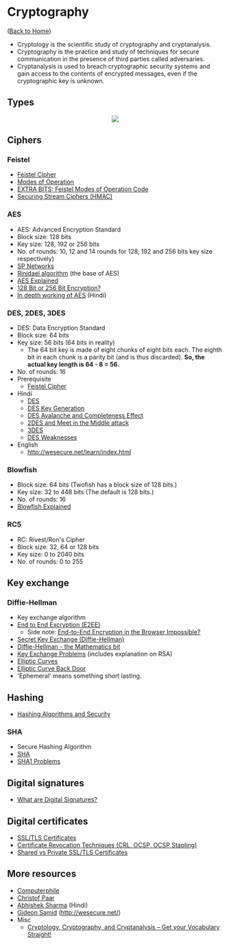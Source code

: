 # Cryptography

([Back to Home](README.md))

- Cryptology is the scientific study of cryptography and cryptanalysis.
- Cryptography is the practice and study of techniques for secure communication in the presence of third parties called adversaries.
- Cryptanalysis is used to breach cryptographic security systems and gain access to the contents of encrypted messages, even if the cryptographic key is unknown.

## Types

<p align="center">
  <img src="https://user-images.githubusercontent.com/50140864/103271702-f19c8200-49e0-11eb-9605-4d75c41f1c7c.png" />
</p>

## Ciphers

### Feistel

- [Feistel Cipher](https://www.youtube.com/watch?v=FGhj3CGxl8I)
- [Modes of Operation](https://www.youtube.com/watch?v=Rk0NIQfEXBA)
- [EXTRA BITS: Feistel Modes of Operation Code](https://www.youtube.com/watch?v=0abs6qfuLpg)
- [Securing Stream Ciphers (HMAC)](https://www.youtube.com/watch?v=wlSG3pEiQdc)

### AES

- AES: Advanced Encryption Standard
- Block size: 128 bits
- Key size: 128, 192 or 256 bits
- No. of rounds: 10, 12 and 14 rounds for 128, 192 and 256 bits key size respectively)
- [SP Networks](https://www.youtube.com/watch?v=DLjzI5dX8jc)
- [Rinjdael algorithm](https://www.youtube.com/watch?v=VYech-c5Dic) (the base of AES)
- [AES Explained](https://www.youtube.com/watch?v=O4xNJsjtN6E)
- [128 Bit or 256 Bit Encryption?](https://www.youtube.com/watch?v=pgzWxOtk1zg)
- [In depth working of AES](https://www.youtube.com/watch?v=YVT4fcW7sI8&list=PL9FuOtXibFjV77w2eyil4Xzp8eooqsPp8&index=26) (Hindi)

### DES, 2DES, 3DES

- DES: Data Encryption Standard
- Block size: 64 bits
- Key size: 56 bits (64 bits in reality)
  - The 64 bit key is made of eight chunks of eight bits each. The eighth bit in each chunk is a parity bit (and is thus discarded). **So, the actual key length is 64 - 8 = 56.**
- No. of rounds: 16
- Prerequisite
  - [Feistel Cipher](#feistel)
- Hindi
  - [DES](https://www.youtube.com/watch?v=eMHcQByhR-g&list=PL9FuOtXibFjV77w2eyil4Xzp8eooqsPp8&index=20)
  - [DES Key Generation](https://www.youtube.com/watch?v=vj7HJ56mdiw&list=PL9FuOtXibFjV77w2eyil4Xzp8eooqsPp8&index=21)
  - [DES Avalanche and Completeness Effect](https://www.youtube.com/watch?v=lg1GyrUtOrM&list=PL9FuOtXibFjV77w2eyil4Xzp8eooqsPp8&index=22)
  - [2DES and Meet in the Middle attack](https://www.youtube.com/watch?v=rGSsEdx0dcU&list=PL9FuOtXibFjV77w2eyil4Xzp8eooqsPp8&index=24)
  - [3DES](https://www.youtube.com/watch?v=_zldFlu7tCM&list=PL9FuOtXibFjV77w2eyil4Xzp8eooqsPp8&index=25)
  - [DES Weaknesses](https://www.youtube.com/watch?v=4Uo7kivJ0EQ&list=PL9FuOtXibFjV77w2eyil4Xzp8eooqsPp8&index=23)
- English
  - http://wesecure.net/learn/index.html

### Blowfish

- Block size: 64 bits (Twofish has a block size of 128 bits.)
- Key size: 32 to 448 bits (The default is 128 bits.)
- No. of rounds: 16
- [Blowfish Explained](https://www.youtube.com/watch?v=gz8AV0bPaOU)

### RC5

- RC: Rivest/Ron's Cipher
- Block size: 32, 64 or 128 bits
- Key size: 0 to 2040 bits
- No. of rounds: 0 to 255


## Key exchange

### Diffie-Hellman

- Key exchange algorithm
- [End to End Excryption (E2EE)](https://www.youtube.com/watch?v=jkV1KEJGKRA)
  - Side note: [End-to-End Encryption in the Browser Impossible?](https://www.youtube.com/watch?v=DM1tPmxGY7Y)
- [Secret Key Exchange (Diffie-Hellman)](https://www.youtube.com/watch?v=NmM9HA2MQGI)
- [Diffie-Hellman - the Mathematics bit](https://www.youtube.com/watch?v=Yjrfm_oRO0w)
- [Key Exchange Problems](https://www.youtube.com/watch?v=vsXMMT2CqqE) (includes explanation on RSA)
- [Elliptic Curves](https://www.youtube.com/watch?v=NF1pwjL9-DE)
- [Elliptic Curve Back Door](https://www.youtube.com/watch?v=nybVFJVXbww)
- 'Ephemeral' means something short lasting.

## Hashing

- [Hashing Algorithms and Security](https://www.youtube.com/watch?v=b4b8ktEV4Bg)

### SHA

- Secure Hashing Algorithm
- [SHA](https://www.youtube.com/watch?v=DMtFhACPnTY)
- [SHA1 Problems](https://www.youtube.com/watch?v=f8ZP_1K2Y-U)


## Digital signatures

- [What are Digital Signatures?](https://www.youtube.com/watch?v=s22eJ1eVLTU)


## Digital certificates

- [SSL/TLS Certificates](https://www.youtube.com/watch?v=r1nJT63BFQ0)
- [Certificate Revocation Techniques (CRL, OCSP, OCSP Stapling)](https://www.youtube.com/watch?v=g08Omc1wi0s)
- [Shared vs Private SSL/TLS Certificates](https://www.ssldragon.com/blog/difference-between-shared-and-private-ssl-certificates/)


## More resources

- [Computerphile](https://www.youtube.com/user/Computerphile)
- [Christof Paar](https://www.youtube.com/channel/UC1usFRN4LCMcfIV7UjHNuQg/videos)
- [Abhishek Sharma](https://www.youtube.com/watch?v=9X1rSWLFhLY&list=PL9FuOtXibFjV77w2eyil4Xzp8eooqsPp8) (Hindi)
- [Gideon Samid](https://www.youtube.com/user/GideonTheTeacher/videos) (http://wesecure.net/)
- Misc
  - [Cryptology, Cryptography, and Cryptanalysis – Get your Vocabulary Straight!](https://qvault.io/2019/12/16/cryptology-cryptography-and-cryptanalysis-get-your-vocabulary-straight/)
